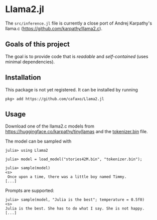 # Llama2.jl

The `src/inference.jl` file is currently a close port of Andrej Karpathy's llama.c (https://github.com/karpathy/llama2.c).

## Goals of this project

The goal is to provide code that is *readable* and *self-contained* (uses minimal dependencies).

## Installation

This package is not yet registered. It can be installed by running
```
pkg> add https://github.com/cafaxo/Llama2.jl
```

## Usage

Download one of the llama2.c models from https://huggingface.co/karpathy/tinyllamas and the [tokenizer.bin](https://github.com/karpathy/llama2.c/raw/b4bb47bb7baf0a5fb98a131d80b4e1a84ad72597/tokenizer.bin) file.

The model can be sampled with
```
julia> using Llama2

julia> model = load_model("stories42M.bin", "tokenizer.bin");

julia> sample(model)
<s>
 Once upon a time, there was a little boy named Timmy.
[...]
```

Prompts are supported:

```
julia> sample(model, "Julia is the best"; temperature = 0.5f0)
<s>
Julia is the best. She has to do what I say. She is not happy.
[...]
```
